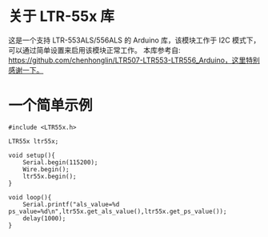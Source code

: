 # 关于 LTR-55x 库

这是一个支持 LTR-553ALS/556ALS 的 Arduino 库，该模块工作于 I2C 模式下，可以通过简单设置来启用该模块正常工作。
本库参考自: https://github.com/chenhonglin/LTR507-LTR553-LTR556_Arduino，这里特别感谢一下。

# 一个简单示例

```
#include <LTR55x.h>

LTR55x ltr55x;

void setup(){
    Serial.begin(115200);
    Wire.begin();
    ltr55x.begin();
}

void loop(){
    Serial.printf("als_value=%d ps_value=%d\n",ltr55x.get_als_value(),ltr55x.get_ps_value());
    delay(1000);
}
```
